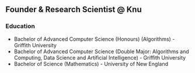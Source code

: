 ## Founder & Research Scientist @ Knu

### Education
- Bachelor of Advanced Computer Science (Honours) (Algorithms) - Griffith University
- Bachelor of Advanced Computer Science (Double Major: Algorithms and Computing, Data Science and Artificial Intelligence) - Griffith University
- Bachelor of Science (Mathematics) - University of New England

